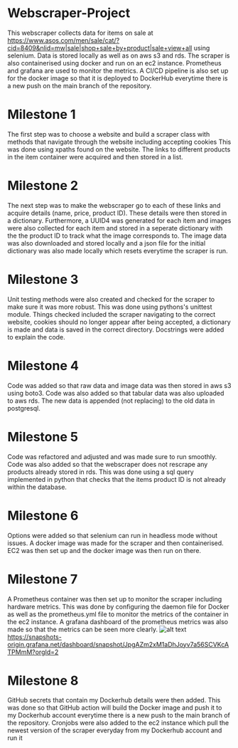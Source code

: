 # Webscraper-Project
This webscraper collects data for items on sale at https://www.asos.com/men/sale/cat/?cid=8409&nlid=mw|sale|shop+sale+by+product|sale+view+all using selenium. Data is stored locally as well as on aws s3 and rds. The scraper is also containerised using docker and run on an ec2 instance. Prometheus and grafana are used to monitor the metrics. A CI/CD pipeline is also set up for the docker image so that it is deployed to DockerHub everytime there is a new push on the main branch of the repository. 
# Milestone 1
The first step was to choose a website and build a scraper class with methods that navigate through the website including accepting cookies This was done using xpaths found on the website. The links to different products in the item container were acquired and then stored in a list.
# Milestone 2
The next step was to make the webscraper go to each of these links and acquire details (name, price, product ID). These details were then stored in a dictionary. Furthermore, a UUID4 was generated for each item and images were also collected for each item and stored in a seperate dictionary with the the product ID to track what the image corresponds to.
The image data was also downloaded and stored locally and a json file for the initial dictionary was also made locally which resets everytime the scraper is run.
# Milestone 3
Unit testing methods were also created and checked for the scraper to make sure it was more robust. This was done using pythons's unittest module. Things checked included the scraper navigating to the correct website, cookies should no longer appear after being accepted, a dictionary is made and data is saved in the correct directory. Docstrings were added to explain the code.
# Milestone 4
Code was added so that raw data and image data was then stored in aws s3 using boto3. Code was also added so that tabular data was also uploaded to aws rds. The new data is appended (not replacing) to the old data in postgresql.
# Milestone 5 
Code was refactored and adjusted and was made sure to run smoothly. Code was also added so that the webscraper does not rescrape any products already stored in rds. This was done using a sql query implemented in python that checks that the items product ID is not already within the database.
# Milestone 6
Options were added so that selenium can run in headless mode without issues. A docker image was made for the scraper and then containerised. EC2 was then set up and the docker image was then run on there.
# Milestone 7
A Prometheus container was then set up to monitor the scraper including hardware metrics. This was done by configuring the daemon file for Docker as well as the prometheus.yml file to monitor the metrics of the container in the ec2 instance. A grafana dashboard of the prometheus metrics was also made so that the metrics can be seen more clearly. ![alt text](https://github.com/abz1997/Webscraper-Project/blob/main/Screenshot%20from%202022-04-06%2014-26-38.png) https://snapshots-origin.grafana.net/dashboard/snapshot/JpgAZm2xM1aDhJoyv7a56SCVKcATPMmM?orgId=2
# Milestone 8
GitHub secrets that contain my Dockerhub details were then added. This was done so that GitHub action will build the Docker image and push it to my Dockerhub account everytime there is a new push to the main branch of the repository. Cronjobs were also added to the ec2 instance which pull the newest version of the scraper everyday from my Dockerhub account and run it


